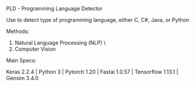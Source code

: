PLD - Programming Language Detector 

Use to detect type of programming language, either C, C#, Java, or Python

Methods:
1. Natural Language Processing (NLP) \
2. Computer Vision

Main Specs:

Keras 2.2.4 | Python 3 | Pytorch 1.20 | Fastai 1.0.57 | Tensorflow 1.13.1 | Gensim  3.4.0 
